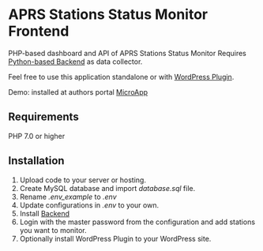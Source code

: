 # APRS Stations Status Monitor Frontend

PHP-based dashboard and API of APRS Stations Status Monitor
Requires [Python-based Backend](https://github.com/mkbodanu4/aprs-stations-status-monitor-backend) as data collector.

Feel free to use this application standalone or with [WordPress Plugin](https://github.com/mkbodanu4/aprs-stations-status-plugin).

Demo: installed at authors portal [MicroApp](https://apps.manko.pro/aprs-stations-status-monitor-frontend/)

## Requirements

PHP 7.0 or higher

## Installation

1. Upload code to your server or hosting.
2. Create MySQL database and import *database.sql* file.
3. Rename *.env_example* to *.env*
4. Update configurations in *.env* to your own.
5. Install [Backend](https://github.com/mkbodanu4/aprs-stations-status-monitor-backend)
6. Login with the master password from the configuration and add stations you want to monitor.
7. Optionally install WordPress Plugin to your WordPress site.


